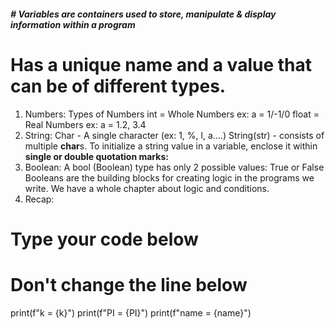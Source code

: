 ##### # Variables are containers used to store, manipulate & display information within a program
# Has a unique name and a value that can be of different types.
1. Numbers:
Types of Numbers
int = Whole Numbers ex: a = 1/-1/0
float = Real Numbers  ex: a = 1.2, 3.4 
2. String:
Char - A single character (ex: 1, %, l, a….)
String(str) - consists of multiple **char**s.
To initialize a string value in a variable, enclose it within **single or double quotation marks:** 
3. Boolean:
A bool (Boolean) type has only 2 possible values: True or False
Booleans are the building blocks for creating logic in the programs we write. We have a whole chapter about logic and conditions.
4. Recap:
# Type your code below

# Don't change the line below
print(f"k = {k}")
print(f"PI = {PI}")
print(f"name = {name}")